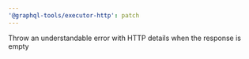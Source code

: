 ```yaml
---
'@graphql-tools/executor-http': patch
---
```


Throw an understandable error with HTTP details when the response is empty
